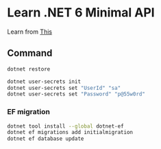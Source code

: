 # Learn .NET 6 Minimal API

Learn from [This](https://github.com/binarythistle/S05E03---Minimal-APIs/tree/main)

## Command

```bash
dotnet restore
```

```bash
dotnet user-secrets init
dotnet user-secrets set "UserId" "sa"
dotnet user-secrets set "Password" "p@55w0rd"
```

### EF migration

```bash
dotnet tool install --global dotnet-ef
dotnet ef migrations add initialmigration
dotnet ef database update
```
